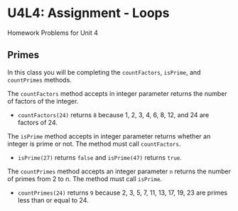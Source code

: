 # U4L4: Assignment - Loops
Homework Problems for Unit 4

## Primes
In this class you will be completing the `countFactors`, `isPrime`, and `countPrimes` methods.

The `countFactors` method accepts in integer parameter returns the number of factors of the integer.
- `countFactors(24)` returns `8` because 1, 2, 3, 4, 6, 8, 12, and 24 are factors of 24.

The `isPrime` method accepts in integer parameter returns whether an integer is prime or not. The method must call `countFactors`.
- `isPrime(27)` returns `false` and `isPrime(47)` returns `true`.

The `countPrimes` method accepts an integer parameter `n` returns the number of primes from 2 to n. The method must call `isPrime`.

- `countPrimes(24)` returns `9` because 2, 3, 5, 7, 11, 13, 17, 19, 23 are primes less than or equal to 24.
